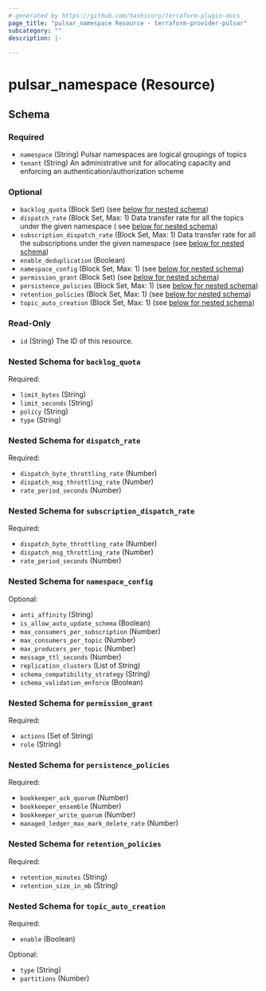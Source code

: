 ```yaml
---
# generated by https://github.com/hashicorp/terraform-plugin-docs
page_title: "pulsar_namespace Resource - terraform-provider-pulsar"
subcategory: ""
description: |-
  
---
```


# pulsar_namespace (Resource)

<!-- schema generated by tfplugindocs -->

## Schema

### Required

- `namespace` (String) Pulsar namespaces are logical groupings of topics
- `tenant` (String) An administrative unit for allocating capacity and enforcing an authentication/authorization scheme

### Optional

- `backlog_quota` (Block Set) (see [below for nested schema](#nestedblock--backlog_quota))
- `dispatch_rate` (Block Set, Max: 1) Data transfer rate for all the topics under the given namespace (
  see [below for nested schema](#nestedblock--dispatch_rate))
- `subscription_dispatch_rate` (Block Set, Max: 1) Data transfer rate for all the subscriptions under the given
  namespace (see [below for nested schema](#nestedblock--subscription_dispatch_rate))
- `enable_deduplication` (Boolean)
- `namespace_config` (Block Set, Max: 1) (see [below for nested schema](#nestedblock--namespace_config))
- `permission_grant` (Block Set) (see [below for nested schema](#nestedblock--permission_grant))
- `persistence_policies` (Block Set, Max: 1) (see [below for nested schema](#nestedblock--persistence_policies))
- `retention_policies` (Block Set, Max: 1) (see [below for nested schema](#nestedblock--retention_policies))
- `topic_auto_creation` (Block Set, Max: 1) (see [below for nested schema](#nestedblock--topic_auto_creation))

### Read-Only

- `id` (String) The ID of this resource.

<a id="nestedblock--backlog_quota"></a>

### Nested Schema for `backlog_quota`

Required:

- `limit_bytes` (String)
- `limit_seconds` (String)
- `policy` (String)
- `type` (String)

<a id="nestedblock--dispatch_rate"></a>

### Nested Schema for `dispatch_rate`

Required:

- `dispatch_byte_throttling_rate` (Number)
- `dispatch_msg_throttling_rate` (Number)
- `rate_period_seconds` (Number)

<a id="nestedblock--namespace_config"></a>

<a id="nestedblock--subscription_dispatch_rate"></a>

### Nested Schema for `subscription_dispatch_rate`

Required:

- `dispatch_byte_throttling_rate` (Number)
- `dispatch_msg_throttling_rate` (Number)
- `rate_period_seconds` (Number)

<a id="nestedblock--namespace_config"></a>

### Nested Schema for `namespace_config`

Optional:

- `anti_affinity` (String)
- `is_allow_auto_update_schema` (Boolean)
- `max_consumers_per_subscription` (Number)
- `max_consumers_per_topic` (Number)
- `max_producers_per_topic` (Number)
- `message_ttl_seconds` (Number)
- `replication_clusters` (List of String)
- `schema_compatibility_strategy` (String)
- `schema_validation_enforce` (Boolean)

<a id="nestedblock--permission_grant"></a>

### Nested Schema for `permission_grant`

Required:

- `actions` (Set of String)
- `role` (String)

<a id="nestedblock--persistence_policies"></a>

### Nested Schema for `persistence_policies`

Required:

- `bookkeeper_ack_quorum` (Number)
- `bookkeeper_ensemble` (Number)
- `bookkeeper_write_quorum` (Number)
- `managed_ledger_max_mark_delete_rate` (Number)

<a id="nestedblock--retention_policies"></a>

### Nested Schema for `retention_policies`

Required:

- `retention_minutes` (String)
- `retention_size_in_mb` (String)

<a id="nestedblock--topic_auto_creation"></a>

### Nested Schema for `topic_auto_creation`

Required:

- `enable` (Boolean)

Optional:

- `type` (String)
- `partitions` (Number)

